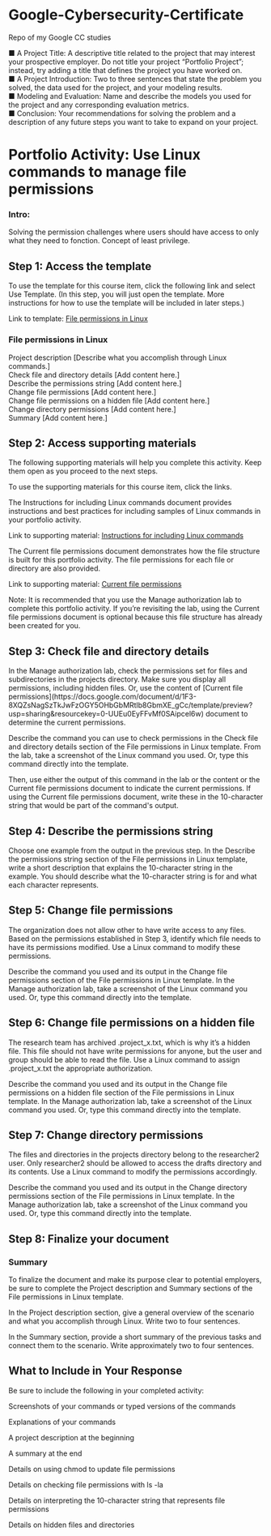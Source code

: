 # Google-Cybersecurity-Certificate
Repo of my Google CC studies

■ A Project Title: A descriptive title related to the project that may
interest your prospective employer. Do not title your project
“Portfolio Project”; instead, try adding a title that defines the
project you have worked on.<br>
■ A Project Introduction: Two to three sentences that state the
problem you solved, the data used for the project, and your
modeling results.<br>
■ Modeling and Evaluation: Name and describe the models you
used for the project and any corresponding evaluation metrics.<br>
■ Conclusion: Your recommendations for solving the problem and a
description of any future steps you want to take to expand on your
project.<br>

<h1>Portfolio Activity: Use Linux commands to manage file permissions</h1>
<h3>Intro:</h3>
Solving the permission challenges where users should have access to only what they need to fonction. Concept of least privilege.

<h2>Step 1: Access the template</h2>
To use the template for this course item, click the following link and select Use Template. (In this step, you will just open the template. More instructions for how to use the template will be included in later steps.)

Link to template: 
[File permissions in Linux](https://docs.google.com/document/d/1A3xiUi9wbXf5lGvRwm8oFsXq18Q8mP7FUDNndjj89zc/template/preview?usp=sharing)

<h3>File permissions in Linux</h3>
Project description
[Describe what you accomplish through Linux commands.]<br>
Check file and directory details
[Add content here.]<br>
Describe the permissions string
[Add content here.]<br>
Change file permissions
[Add content here.]<br>
Change file permissions on a hidden file
[Add content here.]<br>
Change directory permissions
[Add content here.]<br>
Summary
[Add content here.]<br>

<h2>Step 2: Access supporting materials</h2>
The following supporting materials will help you complete this activity. Keep them open as you proceed to the next steps. 

To use the supporting materials for this course item, click the links.

The Instructions for including Linux commands document provides instructions and best practices for including samples of Linux commands in your portfolio activity.

Link to supporting material: 
[Instructions for including Linux commands](https://docs.google.com/document/d/1t-9o-bPndpOIh9577FJobiakS10kJxgIKrB6GG7EPwA/template/preview?usp=sharing&resourcekey=0-623w2JztdmNSu3nDbsQJcQ)

The Current file permissions document demonstrates how the file structure is built for this portfolio activity. The file permissions for each file or directory are also provided.

Link to supporting material: 
[Current file permissions](https://docs.google.com/document/d/1F3-8XQZsNagSzTkJwFzOGY5OHbGbMRtlb8GbmXE_gCc/template/preview?usp=sharing&resourcekey=0-UUEu0EyFFvMf0SAipcel6w)

Note: It is recommended that you use the Manage authorization lab to complete this portfolio activity. If you’re revisiting the lab, using the Current file permissions document is optional because this file structure has already been created for you.

<h2>Step 3: Check file and directory details</h2>
In the Manage authorization lab, check the permissions set for files and subdirectories in the projects directory. Make sure you display all permissions, including hidden files. Or, use the content of 
[Current file permissions](https://docs.google.com/document/d/1F3-8XQZsNagSzTkJwFzOGY5OHbGbMRtlb8GbmXE_gCc/template/preview?usp=sharing&resourcekey=0-UUEu0EyFFvMf0SAipcel6w)
 document to determine the current permissions. 

Describe the command you can use to check permissions in the Check file and directory details section of the File permissions in Linux template. From the lab, take a screenshot of the Linux command you used. Or, type this command directly into the template.

Then, use either the output of this command in the lab or the content or the Current file permissions document to indicate the current permissions. If using the Current file permissions document, write these in the 10-character string that would be part of the command's output.

<h2>Step 4: Describe the permissions string</h2>
Choose one example from the output in the previous step. In the Describe the permissions string section of the File permissions in Linux template, write a short description that explains the 10-character string in the example. You should describe what the 10-character string is for and what each character represents.

<h2>Step 5: Change file permissions</h2>
The organization does not allow other to have write access to any files. Based on the permissions established in Step 3, identify which file needs to have its permissions modified. Use a Linux command to modify these permissions.

Describe the command you used and its output in the Change file permissions section of the File permissions in Linux template. In the Manage authorization lab, take a screenshot of the Linux command you used. Or, type this command directly into the template.

<h2>Step 6: Change file permissions on a hidden file</h2>
The research team has archived .project_x.txt, which is why it’s a hidden file. This file should not have write permissions for anyone, but the user and group should be able to read the file. Use a Linux command to assign .project_x.txt the appropriate authorization.

Describe the command you used and its output in the Change file permissions on a hidden file section of the File permissions in Linux template. In the Manage authorization lab, take a screenshot of the Linux command you used. Or, type this command directly into the template.

<h2>Step 7: Change directory permissions</h2>
The files and directories in the projects directory belong to the researcher2 user. Only researcher2 should be allowed to access the drafts directory and its contents. Use a Linux command to modify the permissions accordingly.

Describe the command you used and its output in the Change directory permissions section of the File permissions in Linux template. In the Manage authorization lab, take a screenshot of the Linux command you used. Or, type this command directly into the template.

<h2>Step 8: Finalize your document</h2>
<h3>Summary</h3>
To finalize the document and make its purpose clear to potential employers, be sure to complete the Project description and Summary sections of the File permissions in Linux template. 

In the Project description section, give a general overview of the scenario and what you accomplish through Linux. Write two to four sentences.

In the Summary section, provide a short summary of the previous tasks and connect them to the scenario. Write approximately two to four sentences.

<h2>What to Include in Your Response</h2>
Be sure to include the following in your completed activity:

Screenshots of your commands or typed versions of the commands

Explanations of your commands

A project description at the beginning

A summary at the end

Details on using chmod to update file permissions

Details on checking file permissions with ls -la

Details on interpreting the 10-character string that represents file permissions

Details on hidden files and directories
